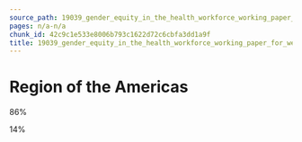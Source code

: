 ```yaml
---
source_path: 19039_gender_equity_in_the_health_workforce_working_paper_for_web_pdf.md
pages: n/a-n/a
chunk_id: 42c9c1e533e8006b793c1622d72c6cbfa3dd1a9f
title: 19039_gender_equity_in_the_health_workforce_working_paper_for_web_pdf
---
```

# Region of the Americas

86%

14%
